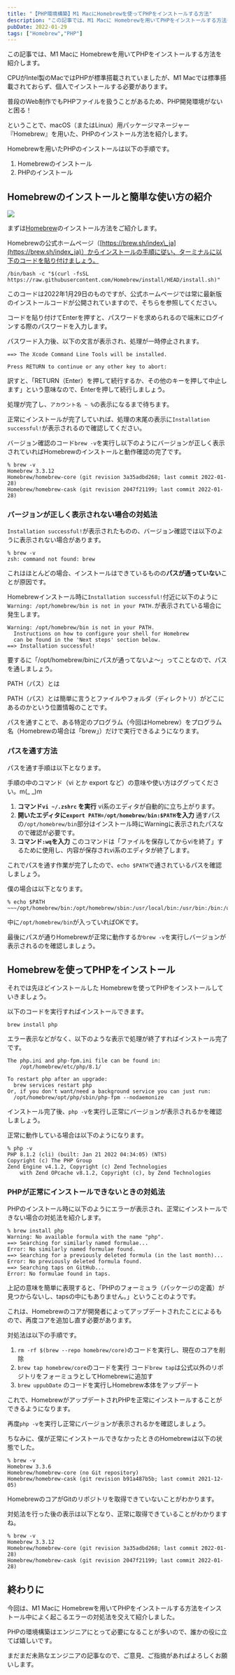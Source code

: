 ```yaml
---
title: "【PHP環境構築】M1 MacにHomebrewを使ってPHPをインストールする方法"
description: "この記事では、M1 Macに Homebrewを用いてPHPをインストールする方法をインストール中によく起こるエラーの対処法を交えて紹介しています。M1 MacにPHPの環境構築をしたい方はどうぞ。"
pubDate: 2022-01-29
tags: ["Homebrew","PHP"]
---
```


この記事では、M1 Macに Homebrewを用いてPHPをインストールする方法を紹介します。

CPUがIntel製のMacではPHPが標準搭載されていましたが、M1 Macでは標準搭載されておらず、個人でインストールする必要があります。

普段のWeb制作でもPHPファイルを扱うことがあるため、PHP開発環境がないと困る！

ということで、macOS（またはLinux）用パッケージマネージャー『Homebrew』を用いた、PHPのインストール方法を紹介します。

Homebrewを用いたPHPのインストールは以下の手順です。

1. Homebrewのインストール
2. PHPのインストール

## Homebrewのインストールと簡単な使い方の紹介

![](/images/homebrew-hp-1024x557.jpg)

まずは[Homebrew](https://brew.sh/index_ja)のインストール方法をご紹介します。

Homebrewの公式ホームページ（[https://brew.sh/index\_ja](https://brew.sh/index_ja)）からインストールの手順に従い、ターミナルに以下のコードを貼り付けましょう。

```
/bin/bash -c "$(curl -fsSL https://raw.githubusercontent.com/Homebrew/install/HEAD/install.sh)"
```

このコードは2022年1月29日のものですが、公式ホームページでは常に最新版のインストールコードが公開されていますので、そちらを参照してください。

コードを貼り付けてEnterを押すと、パスワードを求められるので端末にログインする際のパスワードを入力します。

パスワード入力後、以下の文言が表示され、処理が一時停止されます。

```
==> The Xcode Command Line Tools will be installed.

Press RETURN to continue or any other key to abort:
```

訳すと、「RETURN（Enter）を押して続行するか、その他のキーを押して中止します」という意味なので、Enterを押して続行しましょう。

処理が完了し、`アカウント名 ~ %`の表示になるまで待ちます。

正常にインストールが完了していれば、処理の末尾の表示に`Installation successful!`が表示されるので確認してください。

バージョン確認のコード`brew -v`を実行し以下のようにバージョンが正しく表示されていればHomebrewのインストールと動作確認の完了です。

```
% brew -v
Homebrew 3.3.12
Homebrew/homebrew-core (git revision 3a35adbd268; last commit 2022-01-28)
Homebrew/homebrew-cask (git revision 2047f21199; last commit 2022-01-28)
```

### バージョンが正しく表示されない場合の対処法

`Installation successful!`が表示されたものの、バージョン確認では以下のように表示されない場合があります。

```
% brew -v
zsh: command not found: brew
```

これはほとんどの場合、インストールはできているものの**パスが通っていない**ことが原因です。

Homebrewインストール時に`Installation successful!`付近に以下のように`Warning: /opt/homebrew/bin is not in your PATH.`が表示されている場合に発生します。

```
Warning: /opt/homebrew/bin is not in your PATH.
  Instructions on how to configure your shell for Homebrew
  can be found in the 'Next steps' section below.
==> Installation successful!
```

要するに「/opt/homebrew/binにパスが通ってないよ〜」ってことなので、パスを通しましょう。

PATH（パス）とは

PATH（パス）とは簡単に言うとファイルやフォルダ（ディレクトリ）がどこにあるのかという位置情報のことです。

パスを通すことで、ある特定のプログラム（今回はHomebrew）をプログラム名（Homebrewの場合は「brew」）だけで実行できるようになります。

### パスを通す方法

パスを通す手順は以下となります。

手順の中のコマンド（vi とか export など）の意味や使い方はググってください。m(\_ \_)m

1. **コマンド`vi ~/.zshrc` を実行**
    vi系のエディタが自動的に立ち上がります。
2. **開いたエディタに`export PATH=/opt/homebrew/bin:$PATH`を入力**
    通すパスの`/opt/homebrew/bin`部分はインストール時にWarningに表示されたパスなので確認が必要です。
3. **コマンド`:wq`を入力**
    このコマンドは「ファイルを保存してからviを終了」するために使用し、内容が保存されvi系のエディタが終了します。

これでパスを通す作業が完了したので、`echo $PATH`で通されているパスを確認しましょう。

僕の場合は以下となります。

```
% echo $PATH
~~~/opt/homebrew/bin:/opt/homebrew/sbin:/usr/local/bin:/usr/bin:/bin:/usr/sbin:/sbin
```

中に`/opt/homebrew/bin`が入っていればOKです。

最後にパスが通りHomebrewが正常に動作するか`brew -v`を実行しバージョンが表示されるのを確認しましょう。

## Homebrewを使ってPHPをインストール

それでは先ほどインストールした Homebrewを使ってPHPをインストールしていきましょう。

以下のコードを実行すればインストールできます。

```
brew install php
```

エラー表示などがなく、以下のような表示で処理が終了すればインストール完了です。

```
The php.ini and php-fpm.ini file can be found in:
    /opt/homebrew/etc/php/8.1/

To restart php after an upgrade:
  brew services restart php
Or, if you don't want/need a background service you can just run:
  /opt/homebrew/opt/php/sbin/php-fpm --nodaemonize
```

インストール完了後、`php -v`を実行し正常にバージョンが表示されるかを確認しましょう。

正常に動作している場合は以下のようになります。

```
% php -v
PHP 8.1.2 (cli) (built: Jan 21 2022 04:34:05) (NTS)
Copyright (c) The PHP Group
Zend Engine v4.1.2, Copyright (c) Zend Technologies
    with Zend OPcache v8.1.2, Copyright (c), by Zend Technologies
```

### PHPが正常にインストールできないときの対処法

PHPのインストール時に以下のようにエラーが表示され、正常にインストールできない場合の対処法を紹介します。

```
% brew install php
Warning: No available formula with the name "php".
==> Searching for similarly named formulae...
Error: No similarly named formulae found.
==> Searching for a previously deleted formula (in the last month)...
Error: No previously deleted formula found.
==> Searching taps on GitHub...
Error: No formulae found in taps.
```

上記の意味を簡単に表現すると、「PHPのフォーミュラ（パッケージの定義）が見つからないし、tapsの中にもありません。」ということのようです。

これは、Homebrewのコアが開発者によってアップデートされたことによるもので、再度コアを追加し直す必要があります。

対処法は以下の手順です。

1. `rm -rf $(brew --repo homebrew/core)`のコードを実行し、現在のコアを削除
2. `brew tap homebrew/core`のコードを実行
    コード`brew tap`は公式以外のリポジトリをフォーミュラとしてHomebrewに追加す
3. `brew uppubDate` のコードを実行しHomebrew本体をアップデート

これで、HomebrewがアップデートされPHPを正常にインストールすることができるようになります。

再度`php -v`を実行し正常にバージョンが表示されるかを確認しましょう。

ちなみに、僕が正常にインストールできなかったときのHomebrewは以下の状態でした。

```
% brew -v
Homebrew 3.3.6
Homebrew/homebrew-core (no Git repository)
Homebrew/homebrew-cask (git revision b91a487b5b; last commit 2021-12-05)
```

HomebrewのコアがGitのリポジトリを取得できていないことがわかります。

対処法を行った後の表示は以下となり、正常に取得できていることがわかりますね。

```
% brew -v
Homebrew 3.3.12
Homebrew/homebrew-core (git revision 3a35adbd268; last commit 2022-01-28)
Homebrew/homebrew-cask (git revision 2047f21199; last commit 2022-01-28)
```

## 終わりに

今回は、M1 Macに Homebrewを用いてPHPをインストールする方法をインストール中によく起こるエラーの対処法を交えて紹介しました。

PHPの環境構築はエンジニアにとって必要になることが多いので、誰かの役に立てば嬉しいです。

まだまだ未熟なエンジニアの記事なので、ご意見、ご指摘があればよろしくお願いします。
